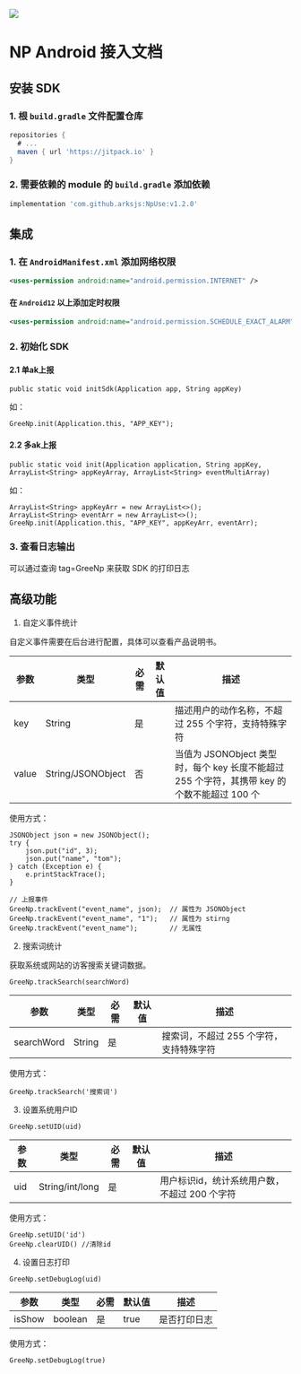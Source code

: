 [![](https://jitpack.io/v/arksjs/NpUse-Android.svg)](https://jitpack.io/#arksjs/NpUse-Android)
# NP Android 接入文档

## 安装 SDK

### 1. 根 `build.gradle` 文件配置仓库

```gradle
repositories {
  # ...
  maven { url 'https://jitpack.io' }
}
```

### 2. 需要依赖的 module 的 `build.gradle` 添加依赖

```gradle
implementation 'com.github.arksjs:NpUse:v1.2.0'
```

## 集成

### 1. 在 `AndroidManifest.xml` 添加网络权限

```xml
<uses-permission android:name="android.permission.INTERNET" />
```

#### 在 `Android12` 以上添加定时权限

```xml
<uses-permission android:name="android.permission.SCHEDULE_EXACT_ALARM" />
```

### 2. 初始化 SDK

#### 2.1 单ak上报

```
public static void initSdk(Application app, String appKey)
```

如：

```
GreeNp.init(Application.this, "APP_KEY");
```

#### 2.2 多ak上报

```
public static void init(Application application, String appKey, ArrayList<String> appKeyArray, ArrayList<String> eventMultiArray)
```

如：

```
ArrayList<String> appKeyArr = new ArrayList<>();
ArrayList<String> eventArr = new ArrayList<>();
GreeNp.init(Application.this, "APP_KEY", appKeyArr, eventArr);
```

### 3. 查看日志输出

可以通过查询 tag=GreeNp 来获取 SDK 的打印日志

## 高级功能

1. 自定义事件统计

自定义事件需要在后台进行配置，具体可以查看产品说明书。

| 参数  | 类型              | 必需 | 默认值 | 描述                                                                                         |
| ----- | ----------------- | ---- | ------ | -------------------------------------------------------------------------------------------- |
| key   | String            | 是   |        | 描述用户的动作名称，不超过 255 个字符，支持特殊字符                                          |
| value | String/JSONObject | 否   |        | 当值为 JSONObject 类型时，每个 key 长度不能超过 255 个字符，其携带 key 的个数不能超过 100 个 |

使用方式：

```
JSONObject json = new JSONObject();
try {
    json.put("id", 3);
    json.put("name", "tom");
} catch (Exception e) {
    e.printStackTrace();
}

// 上报事件
GreeNp.trackEvent("event_name", json);  // 属性为 JSONObject
GreeNp.trackEvent("event_name", "1");   // 属性为 stirng
GreeNp.trackEvent("event_name");        // 无属性
```

2. 搜索词统计

获取系统或网站的访客搜索关键词数据。

```
GreeNp.trackSearch(searchWord)
```

| 参数       | 类型   | 必需 | 默认值 | 描述                                    |
| ---------- | ------ | ---- | ------ | --------------------------------------- |
| searchWord | String | 是   |        | 搜索词，不超过 255 个字符，支持特殊字符 |

使用方式：

```
GreeNp.trackSearch('搜索词')
```

3. 设置系统用户ID

```
GreeNp.setUID(uid)
```

| 参数       |   类型   | 必需 | 默认值 | 描述                                    |
| ---------  | ------- | ---- | ----- | --------------------------------------- |
| uid | String/int/long | 是 |       | 用户标识id，统计系统用户数，不超过 200 个字符 |

使用方式：

```
GreeNp.setUID('id')
GreeNp.clearUID() //清除id
```

4. 设置日志打印

```
GreeNp.setDebugLog(uid)
```

| 参数       |   类型   | 必需 | 默认值 | 描述                                    |
| ---------  | ------- | ---- | ------ | --------------------------------------- |
| isShow     | boolean | 是   |   true   | 是否打印日志 |

使用方式：

```
GreeNp.setDebugLog(true)
```